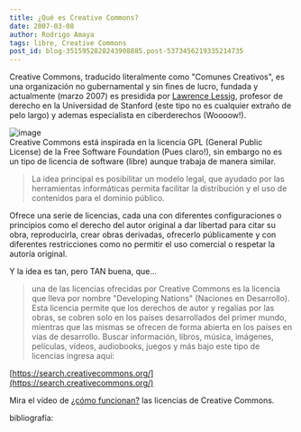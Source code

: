 ```yaml
---
title: ¿Qué es Creative Commons?
date: 2007-03-08
author: Rodrigo Amaya
tags: libre, Creative Commons
post_id: blog-3515952828243908885.post-5373456219335214735
---
```


Creative Commons, traducido literalmente como "Comunes Creativos", es una organización no gubernamental y sin fines de lucro, fundada y actualmente (marzo 2007) es presidida por [Lawrence Lessig](https://es.wikipedia.org/wiki/Lawrence_Lessig), profesor de derecho en la Universidad de Stanford (este tipo no es cualquier extraño de pelo largo) y ademas especialista en ciberderechos (Woooow!).

![image](https://bp0.blogger.com/_ayvorITawE4/RfP-OMU_3WI/AAAAAAAAAKo/6y-TiYUzA68/s400/gnu-linux.jpg)    
Creative Commons está inspirada en la licencia GPL (General Public License) de la Free Software Foundation (Pues claro!), sin embargo no es un tipo de licencia de software (libre) aunque trabaja de manera similar.

> La idea principal es posibilitar un modelo
> legal, que ayudado por las herramientas informáticas permita facilitar la distribución y el
> uso de contenidos para el dominio público.

Ofrece una serie de licencias, cada una con diferentes configuraciones o principios como el derecho del autor original a dar libertad para citar su obra, reproducirla, crear obras derivadas, ofrecerlo públicamente y con diferentes restricciones como no permitir el uso comercial o respetar la autoría original.

Y la idea es tan, pero TAN buena, que...

> una de las licencias ofrecidas por Creative Commons
> es la licencia que lleva por nombre "Developing
> Nations" (Naciones en Desarrollo). Esta licencia permite que los derechos de
> autor y regalías por las obras, se cobren solo en los países desarrollados del primer mundo,
> mientras que las mismas se ofrecen de forma abierta en los países en vías de desarrollo.
Buscar información, libros, música, imágenes, películas, vídeos, audiobooks, juegos y más bajo este tipo de licencias ingresa aquí:

[https://search.creativecommons.org/](https://search.creativecommons.org/)

Mira el vídeo de [¿cómo funcionan?](https://rodrigoamaya.blogspot.com/2007/03/ms-creative-commons.html) las licencias de Creative Commons.

bibliografía: